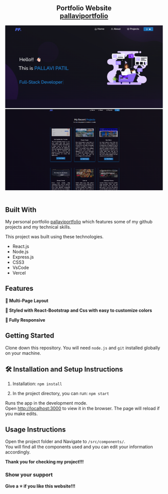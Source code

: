 <h2 align="center">
  Portfolio Website <br/>
  <a href="https://pallaviportfolio.vercel.app/" target="">pallaviportfolio</a>
</h2>
<div align="center">
  
 <img alt="Demo" src="./Images/img1.png" />
 <img alt="Demo" src="./Images/img2.png" />

</div>

<br/>

## Built With

My personal portfolio <a href="https://pallaviportfolio.vercel.app/" target="_blank">pallaviportfolio</a> which features some of my github projects and my technical skills.<br/>

This project was built using these technologies.

- React.js
- Node.js
- Express.js
- CSS3
- VsCode
- Vercel

## Features

**📖 Multi-Page Layout**

**🎨 Styled with React-Bootstrap and Css with easy to customize colors**

**📱 Fully Responsive**

## Getting Started

Clone down this repository. You will need `node.js` and `git` installed globally on your machine.

## 🛠 Installation and Setup Instructions

1. Installation: `npm install`

2. In the project directory, you can run: `npm start`

Runs the app in the development mode.\
Open [http://localhost:3000](http://localhost:3000) to view it in the browser.
The page will reload if you make edits.

## Usage Instructions

Open the project folder and Navigate to `/src/components/`. <br/>
You will find all the components used and you can edit your information accordingly.

**Thank you for checking my project!!!**

### Show your support

**Give a ⭐ if you like this website!!!**

